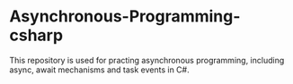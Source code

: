 # Asynchronous-Programming-csharp
This repository is used for practing asynchronous programming, including async, await mechanisms and task events in C#.
